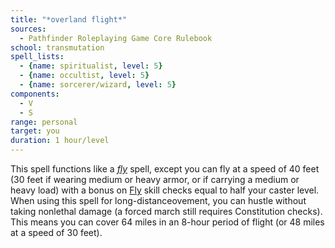 ```yaml
---
title: "*overland flight*"
sources:
  - Pathfinder Roleplaying Game Core Rulebook
school: transmutation
spell_lists:
  - {name: spiritualist, level: 5}
  - {name: occultist, level: 5}
  - {name: sorcerer/wizard, level: 5}
components:
  - V
  - S
range: personal
target: you
duration: 1 hour/level
---
```


This spell functions like a [*fly*](/spells/fly/) spell, except you can fly at a speed of 40 feet (30 feet if wearing medium or heavy armor, or if carrying a medium or heavy load) with a bonus on [Fly](/skills/fly/) skill checks equal
to half your caster level. When using this spell for long-distanceovement, you can hustle without taking nonlethal damage (a forced march still requires Constitution checks). This means you can cover 64 miles in an 8-hour period of flight (or 48 miles at a speed of 30 feet).

